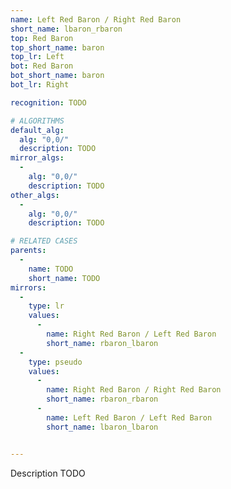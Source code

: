 ```yaml
---
name: Left Red Baron / Right Red Baron
short_name: lbaron_rbaron
top: Red Baron
top_short_name: baron
top_lr: Left
bot: Red Baron
bot_short_name: baron
bot_lr: Right

recognition: TODO

# ALGORITHMS
default_alg:
  alg: "0,0/"
  description: TODO
mirror_algs:
  -
    alg: "0,0/"
    description: TODO
other_algs:
  -
    alg: "0,0/"
    description: TODO

# RELATED CASES
parents:
  -
    name: TODO
    short_name: TODO
mirrors:
  -
    type: lr
    values: 
      -
        name: Right Red Baron / Left Red Baron
        short_name: rbaron_lbaron
  -
    type: pseudo
    values: 
      -
        name: Right Red Baron / Right Red Baron
        short_name: rbaron_rbaron
      -
        name: Left Red Baron / Left Red Baron
        short_name: lbaron_lbaron


---
```


Description TODO

